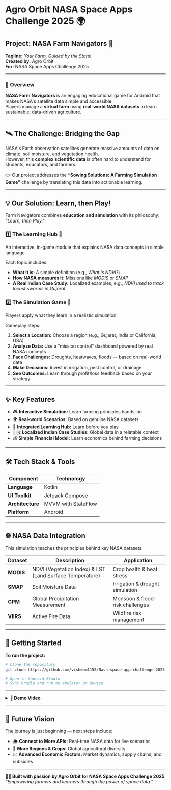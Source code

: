 # Agro Orbit NASA Space Apps Challenge 2025 🌍

## **Project: NASA Farm Navigators 🌱**
**Tagline:** *Your Farm, Guided by the Stars!*  
**Created by:** Agro Orbit  
**For:** NASA Space Apps Challenge 2025

---

### 🧩 Overview
**NASA Farm Navigators** is an engaging educational game for Android that makes NASA's satellite data simple and accessible.  
Players manage a **virtual farm** using **real-world NASA datasets** to learn sustainable, data-driven agriculture.

---

## 🛰️ The Challenge: Bridging the Gap
NASA's Earth observation satellites generate massive amounts of data on climate, soil moisture, and vegetation health.  
However, this **complex scientific data** is often hard to understand for students, educators, and farmers.

👉 Our project addresses the **“Sowing Solutions: A Farming Simulation Game”** challenge by translating this data into actionable learning.

---

## 💡 Our Solution: Learn, then Play!
Farm Navigators combines **education and simulation** with its philosophy: *"Learn, then Play."*

### **1️⃣ The Learning Hub 🚀**
An interactive, in-game module that explains NASA data concepts in simple language.

Each topic includes:
- **What it is:** A simple definition (e.g., *What is NDVI?*)
- **How NASA measures it:** Missions like *MODIS* or *SMAP*
- **A Real Indian Case Study:** Localized examples, e.g., *NDVI used to track locust swarms in Gujarat*

### **2️⃣ The Simulation Game 🌾**
Players apply what they learn in a realistic simulation.

Gameplay steps:
1. **Select a Location:** Choose a region (e.g., Gujarat, India or California, USA)
2. **Analyze Data:** Use a "mission control" dashboard powered by real NASA concepts
3. **Face Challenges:** Droughts, heatwaves, floods — based on real-world data
4. **Make Decisions:** Invest in irrigation, pest control, or drainage
5. **See Outcomes:** Learn through profit/loss feedback based on your strategy

---

## ✨ Key Features
- 🎮 **Interactive Simulation:** Learn farming principles hands-on  
- 🌍 **Real-world Scenarios:** Based on genuine NASA datasets  
- 📘 **Integrated Learning Hub:** Learn before you play  
- 🇮🇳 **Localized Indian Case Studies:** Global data in a relatable context  
- 💰 **Simple Financial Model:** Learn economics behind farming decisions

---

## 🛠️ Tech Stack & Tools
| Component | Technology |
|------------|-------------|
| **Language** | Kotlin |
| **UI Toolkit** | Jetpack Compose |
| **Architecture** | MVVM with StateFlow |
| **Platform** | Android |

---

## 🌐 NASA Data Integration
This simulation teaches the principles behind key NASA datasets:

| Dataset | Description | Application |
|----------|--------------|--------------|
| **MODIS** | NDVI (Vegetation Index) & LST (Land Surface Temperature) | Crop health & heat stress |
| **SMAP** | Soil Moisture Data | Irrigation & drought simulation |
| **GPM** | Global Precipitation Measurement | Monsoon & flood-risk challenges |
| **VIIRS** | Active Fire Data | Wildfire risk management |

---

## 🚀 Getting Started
**To run the project:**

```bash
# Clone the repository
git clone https://github.com/vishwam1158/Nasa-space-app-challenge-2025.git

# Open in Android Studio
# Sync Gradle and run on emulator or device
```

---

<details>
  <summary><b> 🎥 Demo Video </b></summary>

  <p>
    <video src="agro orbit video.mp4" poster="https://drive.google.com/uc?id=1wMXcOsRFA870uEHhhQuw9A83byxjv9Nu" controls width="720">
      Your browser does not support the video tag.
    </video>
  </p>
</details>

---

## 🔮 Future Vision
The journey is just beginning — next steps include:

- 🌦️ **Connect to More APIs:** Real-time NASA data for live scenarios  
- 🌾 **More Regions & Crops:** Global agricultural diversity  
- 📈 **Advanced Economic Factors:** Market dynamics, supply chains, and subsidies

---

**👨‍🚀 Built with passion by Agro Orbit for NASA Space Apps Challenge 2025**  
*"Empowering farmers and learners through the power of space data."*

